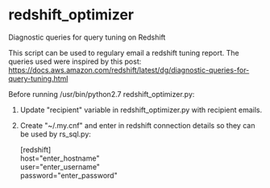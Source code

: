 # redshift_optimizer
Diagnostic queries for query tuning on Redshift

This script can be used to regulary email a redshift tuning report. The queries used were inspired by this post:
https://docs.aws.amazon.com/redshift/latest/dg/diagnostic-queries-for-query-tuning.html

Before running /usr/bin/python2.7 redshift_optimizer.py:
1) Update "recipient" variable in redshift_optimizer.py with recipient emails.
2) Create "~/.my.cnf" and enter in redshift connection details so they can be used by rs_sql.py:

    [redshift]<br />
    host="enter_hostname"<br />
    user="enter_username"<br />
    password="enter_password" 
